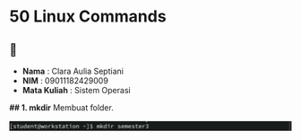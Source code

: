 # 50 Linux Commands


## 👤 
- **Nama**  : Clara Aulia Septiani 
- **NIM**   : 09011182429009 
- **Mata Kuliah** : Sistem Operasi  

**## 1. mkdir**
Membuat folder.  

![alt text](https://github.com/claraaulsep/OPERATION-SISTEM/blob/9c123284dcffe9e882f015074b8956f8251be6f0/Screenshot%202025-09-24%20213336.png?raw=true)
